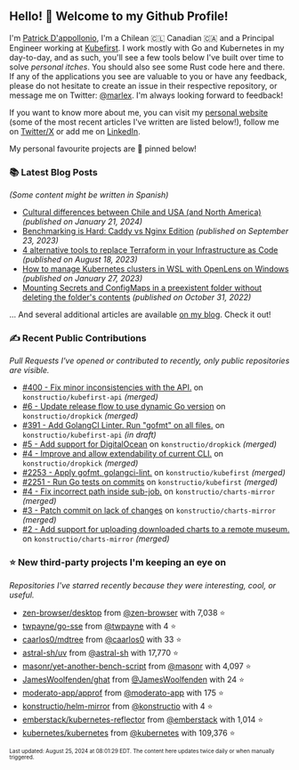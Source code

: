 <!-- DO NOT EDIT THIS FILE DIRECTLY! This file was automatically generated from the tool in this repo. -->

## Hello! 👋 Welcome to my Github Profile!

I'm [Patrick D'appollonio](https://www.patrickdap.com), I'm a Chilean 🇨🇱 Canadian 🇨🇦 and a Principal Engineer working at [Kubefirst](https://kubefirst.io). I work mostly with Go and Kubernetes in my day-to-day, and as such, you'll see a few tools below I've built over time to solve *personal itches*. You should also see some Rust code here and there. If any of the applications you see are valuable to you or have any feedback, please do not hesitate to create an issue in their respective repository, or message me on Twitter: [@marlex](https://twitter.com/marlex). I'm always looking forward to feedback!

If you want to know more about me, you can visit my [personal website](https://www.patrickdap.com) (some of the most recent articles I've written are listed below!), follow me on [Twitter/X](https://twitter.com/marlex) or add me on [LinkedIn](https://www.linkedin.com/in/patrickdappollonio/).

My personal favourite projects are 📌 pinned below!

### 📚 Latest Blog Posts

*(Some content might be written in Spanish)*


* [Cultural differences between Chile and USA (and North America)](https://www.patrickdap.com/post/cultural-differences-chile-usa/?ref=github-profile) *(published on January 21, 2024)*
* [Benchmarking is Hard: Caddy vs Nginx Edition](https://www.patrickdap.com/post/benchmarking-is-hard/?ref=github-profile) *(published on September 23, 2023)*
* [4 alternative tools to replace Terraform in your Infrastructure as Code](https://www.patrickdap.com/post/ideas-replace-terraform/?ref=github-profile) *(published on August 18, 2023)*
* [How to manage Kubernetes clusters in WSL with OpenLens on Windows](https://www.patrickdap.com/post/openlens-wsl/?ref=github-profile) *(published on January 27, 2023)*
* [Mounting Secrets and ConfigMaps in a preexistent folder without deleting the folder's contents](https://www.patrickdap.com/post/mounting-secrets-configmaps-without-deleting/?ref=github-profile) *(published on October 31, 2022)*

... And several additional articles are available [on my blog](https://www.patrickdap.com/). Check it out!

### ✍️ Recent Public Contributions

*Pull Requests I've opened or contributed to recently, only public repositories are visible.*


* [#400 - Fix minor inconsistencies with the API.](https://github.com/konstructio/kubefirst-api/pull/400) on `konstructio/kubefirst-api` *(merged)*
* [#6 - Update release flow to use dynamic Go version](https://github.com/konstructio/dropkick/pull/6) on `konstructio/dropkick` *(merged)*
* [#391 - Add GolangCI Linter. Run "gofmt" on all files.](https://github.com/konstructio/kubefirst-api/pull/391) on `konstructio/kubefirst-api` *(in draft)*
* [#5 - Add support for DigitalOcean](https://github.com/konstructio/dropkick/pull/5) on `konstructio/dropkick` *(merged)*
* [#4 - Improve and allow extendability of current CLI.](https://github.com/konstructio/dropkick/pull/4) on `konstructio/dropkick` *(merged)*
* [#2253 - Apply gofmt, golangci-lint.](https://github.com/konstructio/kubefirst/pull/2253) on `konstructio/kubefirst` *(merged)*
* [#2251 - Run Go tests on commits](https://github.com/konstructio/kubefirst/pull/2251) on `konstructio/kubefirst` *(merged)*
* [#4 - Fix incorrect path inside sub-job.](https://github.com/konstructio/charts-mirror/pull/4) on `konstructio/charts-mirror` *(merged)*
* [#3 - Patch commit on lack of changes](https://github.com/konstructio/charts-mirror/pull/3) on `konstructio/charts-mirror` *(merged)*
* [#2 - Add support for uploading downloaded charts to a remote museum.](https://github.com/konstructio/charts-mirror/pull/2) on `konstructio/charts-mirror` *(merged)*

### ⭐ New third-party projects I'm keeping an eye on

*Repositories I've starred recently because they were interesting, cool, or useful.*


* [zen-browser/desktop](https://github.com/zen-browser/desktop) from [@zen-browser](https://github.com/zen-browser) with 7,038 ⭐️
* [twpayne/go-sse](https://github.com/twpayne/go-sse) from [@twpayne](https://github.com/twpayne) with 4 ⭐️
* [caarlos0/mdtree](https://github.com/caarlos0/mdtree) from [@caarlos0](https://github.com/caarlos0) with 33 ⭐️
* [astral-sh/uv](https://github.com/astral-sh/uv) from [@astral-sh](https://github.com/astral-sh) with 17,770 ⭐️
* [masonr/yet-another-bench-script](https://github.com/masonr/yet-another-bench-script) from [@masonr](https://github.com/masonr) with 4,097 ⭐️
* [JamesWoolfenden/ghat](https://github.com/JamesWoolfenden/ghat) from [@JamesWoolfenden](https://github.com/JamesWoolfenden) with 24 ⭐️
* [moderato-app/approf](https://github.com/moderato-app/approf) from [@moderato-app](https://github.com/moderato-app) with 175 ⭐️
* [konstructio/helm-mirror](https://github.com/konstructio/helm-mirror) from [@konstructio](https://github.com/konstructio) with 4 ⭐️
* [emberstack/kubernetes-reflector](https://github.com/emberstack/kubernetes-reflector) from [@emberstack](https://github.com/emberstack) with 1,014 ⭐️
* [kubernetes/kubernetes](https://github.com/kubernetes/kubernetes) from [@kubernetes](https://github.com/kubernetes) with 109,376 ⭐️

<sup><sub>Last updated: August 25, 2024 at 08:01:29 EDT. The content here updates twice daily or when manually triggered.</sup></sub>
